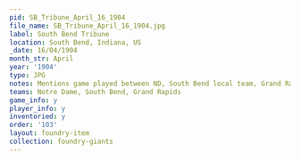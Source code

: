 ```yaml
---
pid: SB_Tribune_April_16_1904
file_name: SB_Tribune_April_16_1904.jpg
label: South Bend Tribune
location: South Bend, Indiana, US
_date: 16/04/1904
month_str: April
year: '1904'
type: JPG
notes: Mentions game played between ND, South Bend local team, Grand Rapids team
teams: Notre Dame, South Bend, Grand Rapids
game_info: y
player_info: y
inventoried: y
order: '103'
layout: foundry-item
collection: foundry-giants
---
```

